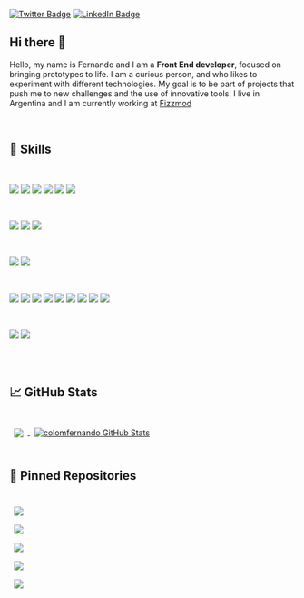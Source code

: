 [![Twitter Badge](https://img.shields.io/badge/Twitter-Profile-informational?style=flat&logo=twitter&logoColor=white&color=1CA2F1)](https://twitter.com/colom_fernando)
[![LinkedIn Badge](https://img.shields.io/badge/LinkedIn-Profile-informational?style=flat&logo=linkedin&logoColor=white&color=0D76A8)](https://www.linkedin.com/in/colomfernando/)
## Hi there 👋

Hello, my name is Fernando and I am a **Front End developer**, focused on bringing prototypes to life. I am a curious person, and who likes to experiment with different technologies. My goal is to be part of projects that push me to new challenges and the use of innovative tools. I live in Argentina and I am currently working at [Fizzmod](https://fizzmod.com)

<br>

## 💼 Skills

<br>


![](https://img.shields.io/badge/Code-React-informational?style=flat&logo=react&logoColor=white&color=F73859)
![](https://img.shields.io/badge/Code-React_native-informational?style=flat&logo=react&logoColor=white&color=F73859)
![](https://img.shields.io/badge/Code-Javascript-informational?style=flat&logo=javascript&logoColor=white&color=F73859)
![](https://img.shields.io/badge/Code-Typescript-informational?style=flat&logo=typescript&logoColor=white&color=F73859)
![](https://img.shields.io/badge/Code-Redux-informational?style=flat&logo=redux&logoColor=white&color=F73859)
![](https://img.shields.io/badge/Code-Nextjs-informational?style=flat&logo=Next.js&logoColor=white&color=F73859)

<br>

![](https://img.shields.io/badge/Style-Styled_components-informational?style=flat&logo=styled-components&logoColor=white&color=F73859)
![](https://img.shields.io/badge/Style-CSS-informational?style=flat&logo=CSS3&logoColor=white&color=F73859)
![](https://img.shields.io/badge/Style-Sass-informational?style=flat&logo=SASS&logoColor=white&color=F73859)

<br>

![](https://img.shields.io/badge/Test-Jest-informational?style=flat&logo=jest&logoColor=white&color=F73859)
![](https://img.shields.io/badge/Test-Mocha-informational?style=flat&logo=mocha&logoColor=white&color=F73859)

<br>

![](https://img.shields.io/badge/Tools-npm-informational?style=flat&logo=npm&logoColor=white&color=F73859)
![](https://img.shields.io/badge/Tools-yarn-informational?style=flat&logo=yarn&logoColor=white&color=F73859)
![](https://img.shields.io/badge/Tools-Jira-informational?style=flat&logo=jira&logoColor=white&color=F73859)
![](https://img.shields.io/badge/Tools-Postman-informational?style=flat&logo=postman&logoColor=white&color=F73859)
![](https://img.shields.io/badge/Tools-Github-informational?style=flat&logo=github&logoColor=white&color=F73859)
![](https://img.shields.io/badge/Tools-Bitbucket-informational?style=flat&logo=bitbucket&logoColor=white&color=F73859)
![](https://img.shields.io/badge/Tools-Netlify-informational?style=flat&logo=netlify&logoColor=white&color=F73859)
![](https://img.shields.io/badge/Tools-Docker-informational?style=flat&logo=docker&logoColor=white&color=F73859)
![](https://img.shields.io/badge/Tools-Vscode-informational?style=flat&logo=Visual-Studio-Code&logoColor=white&color=F73859)

<br>

![](https://img.shields.io/badge/OS-Linux-informational?style=flat&logo=linux&logoColor=white&color=F73859)
![](https://img.shields.io/badge/OS-Macos-informational?style=flat&logo=Apple&logoColor=white&color=F73859)

<br>
<br>

## &#x1f4c8; GitHub Stats

<br>

<a href="https://github.com/colomfernando">
  <img align="center" style="margin:0.5rem" src="https://github-readme-stats.vercel.app/api/top-langs/?username=colomfernando&hide=html,css&theme=dark&show_icons=true" />
</a>

<a href="https://github.com/colomfernando">
  <img align="center" style="margin:0.5rem" src="https://github-readme-stats.vercel.app/api?username=colomfernando&show_icons=true&line_height=27&count_private=true&theme=dark&show_icons=true" alt="colomfernando GitHub Stats" />
</a>

<br>
<br>

## 📌 Pinned Repositories

<br>

<a href="https://github.com/colomfernando/weather-app-demo">
  <img align="center" style="margin:0.5rem" src="https://github-readme-stats.vercel.app/api/pin/?username=colomfernando&repo=weather-app-demo&title_color=ffffff&theme=dark&show_icons=true" />
</a>

<br>

<a href="https://github.com/colomfernando/browser-localstorage-expire">
  <img align="center" style="margin:0.5rem" src="https://github-readme-stats.vercel.app/api/pin/?username=colomfernando&repo=browser-localstorage-expire&title_color=ffffff&theme=dark&show_icons=true" />
</a>

<br>

<a href="https://github.com/colomfernando/grocery-list">
  <img align="center" style="margin:0.5rem" src="https://github-readme-stats.vercel.app/api/pin/?username=colomfernando&repo=grocery-list&title_color=ffffff&theme=dark&show_icons=true" />
</a>

<br>

<a href="https://github.com/colomfernando/covid19-stats">
  <img align="center" style="margin:0.5rem" src="https://github-readme-stats.vercel.app/api/pin/?username=colomfernando&repo=covid19-stats&title_color=ffffff&theme=dark&show_icons=true" />
</a>

<br>

<a href="https://github.com/colomfernando/todoapp-react-hooks">
  <img align="center" style="margin:0.5rem" src="https://github-readme-stats.vercel.app/api/pin/?username=colomfernando&repo=todoapp-react-hooks&title_color=ffffff&theme=dark&show_icons=true" />
</a>

<br>
<!--
**colomfernando/colomfernando** is a ✨ _special_ ✨ repository because its `README.md` (this file) appears on your GitHub profile.

Here are some ideas to get you started:

- 🔭 I’m currently working on ...
- 🌱 I’m currently learning ...
- 👯 I’m looking to collaborate on ...
- 🤔 I’m looking for help with ...
- 💬 Ask me about ...
- 📫 How to reach me: ...
- 😄 Pronouns: ...
- ⚡ Fun fact: ...
-->
